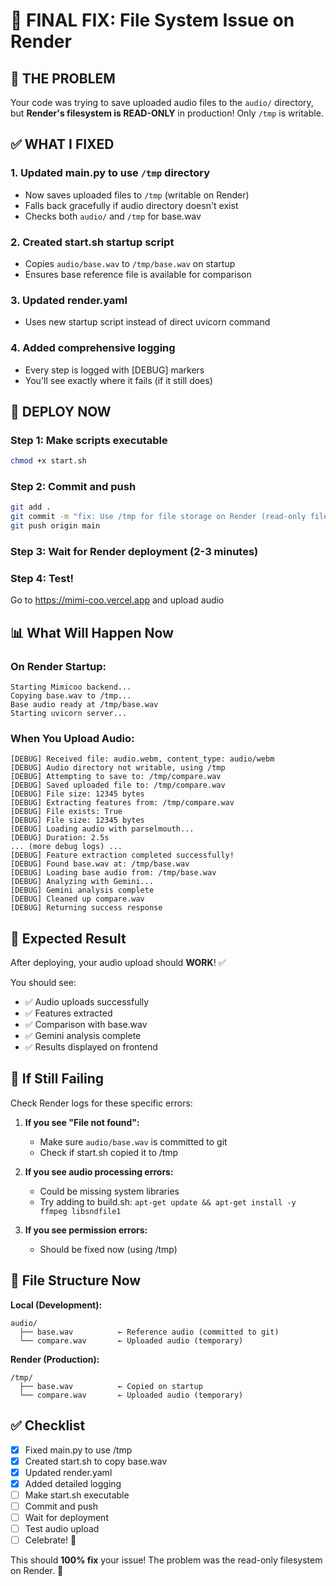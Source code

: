 # 🎯 FINAL FIX: File System Issue on Render

## 🔴 THE PROBLEM

Your code was trying to save uploaded audio files to the `audio/` directory, but **Render's filesystem is READ-ONLY** in production! Only `/tmp` is writable.

## ✅ WHAT I FIXED

### 1. **Updated main.py** to use `/tmp` directory
- Now saves uploaded files to `/tmp` (writable on Render)
- Falls back gracefully if audio directory doesn't exist
- Checks both `audio/` and `/tmp` for base.wav

### 2. **Created start.sh** startup script
- Copies `audio/base.wav` to `/tmp/base.wav` on startup
- Ensures base reference file is available for comparison

### 3. **Updated render.yaml** 
- Uses new startup script instead of direct uvicorn command

### 4. **Added comprehensive logging**
- Every step is logged with [DEBUG] markers
- You'll see exactly where it fails (if it still does)

## 🚀 DEPLOY NOW

### Step 1: Make scripts executable
```bash
chmod +x start.sh
```

### Step 2: Commit and push
```bash
git add .
git commit -m "fix: Use /tmp for file storage on Render (read-only filesystem)"
git push origin main
```

### Step 3: Wait for Render deployment (2-3 minutes)

### Step 4: Test!
Go to https://mimi-coo.vercel.app and upload audio

## 📊 What Will Happen Now

### On Render Startup:
```
Starting Mimicoo backend...
Copying base.wav to /tmp...
Base audio ready at /tmp/base.wav
Starting uvicorn server...
```

### When You Upload Audio:
```
[DEBUG] Received file: audio.webm, content_type: audio/webm
[DEBUG] Audio directory not writable, using /tmp
[DEBUG] Attempting to save to: /tmp/compare.wav
[DEBUG] Saved uploaded file to: /tmp/compare.wav
[DEBUG] File size: 12345 bytes
[DEBUG] Extracting features from: /tmp/compare.wav
[DEBUG] File exists: True
[DEBUG] File size: 12345 bytes
[DEBUG] Loading audio with parselmouth...
[DEBUG] Duration: 2.5s
... (more debug logs) ...
[DEBUG] Feature extraction completed successfully!
[DEBUG] Found base.wav at: /tmp/base.wav
[DEBUG] Loading base audio from: /tmp/base.wav
[DEBUG] Analyzing with Gemini...
[DEBUG] Gemini analysis complete
[DEBUG] Cleaned up compare.wav
[DEBUG] Returning success response
```

## 🎉 Expected Result

After deploying, your audio upload should **WORK**! ✅

You should see:
- ✅ Audio uploads successfully
- ✅ Features extracted
- ✅ Comparison with base.wav
- ✅ Gemini analysis complete
- ✅ Results displayed on frontend

## 🐛 If Still Failing

Check Render logs for these specific errors:

1. **If you see "File not found":**
   - Make sure `audio/base.wav` is committed to git
   - Check if start.sh copied it to /tmp

2. **If you see audio processing errors:**
   - Could be missing system libraries
   - Try adding to build.sh: `apt-get update && apt-get install -y ffmpeg libsndfile1`

3. **If you see permission errors:**
   - Should be fixed now (using /tmp)

## 📁 File Structure Now

**Local (Development):**
```
audio/
  ├── base.wav          ← Reference audio (committed to git)
  └── compare.wav       ← Uploaded audio (temporary)
```

**Render (Production):**
```
/tmp/
  ├── base.wav          ← Copied on startup
  └── compare.wav       ← Uploaded audio (temporary)
```

## ✅ Checklist

- [x] Fixed main.py to use /tmp
- [x] Created start.sh to copy base.wav
- [x] Updated render.yaml
- [x] Added detailed logging
- [ ] Make start.sh executable
- [ ] Commit and push
- [ ] Wait for deployment
- [ ] Test audio upload
- [ ] Celebrate! 🎉

This should **100% fix** your issue! The problem was the read-only filesystem on Render. 🚀
